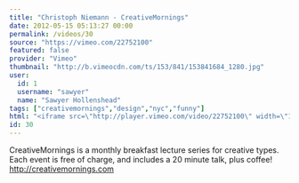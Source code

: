 ```yaml
---
title: "Christoph Niemann - CreativeMornings"
date: 2012-05-15 05:13:27 00:00
permalink: /videos/30
source: "https://vimeo.com/22752100"
featured: false
provider: "Vimeo"
thumbnail: "http://b.vimeocdn.com/ts/153/841/153841684_1280.jpg"
user:
  id: 1
  username: "sawyer"
  name: "Sawyer Hollenshead"
tags: ["creativemornings","design","nyc","funny"]
html: "<iframe src=\"http://player.vimeo.com/video/22752100\" width=\"1280\" height=\"720\" frameborder=\"0\" webkitAllowFullScreen mozallowfullscreen allowFullScreen></iframe>"
id: 30
---
```


CreativeMornings is a monthly breakfast lecture series for creative types. Each event is free of charge, and includes a 20 minute talk, plus coffee! http://creativemornings.com
